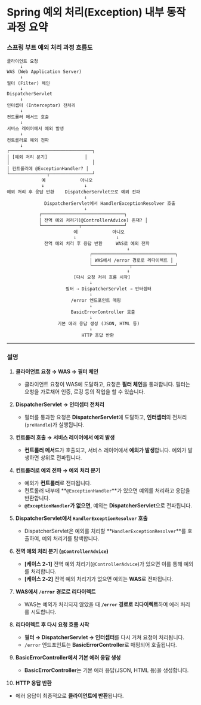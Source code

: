 # Spring 예외 처리(Exception) 내부 동작 과정 요약

### 스프링 부트 예외 처리 과정 흐름도

```
클라이언트 요청
     ↓
WAS (Web Application Server)
     ↓
필터 (Filter) 체인
     ↓
DispatcherServlet
     ↓
인터셉터 (Interceptor) 전처리
     ↓
컨트롤러 메서드 호출
     ↓
서비스 레이어에서 예외 발생
     ↓
컨트롤러로 예외 전파
     ↓
┌───────────────────────────────┐
│ [예외 처리 분기]              │
│                               │
│ 컨트롤러에 @ExceptionHandler? │
└──────────────┬────────────────┘
             예             아니오
             ↓               ↓
예외 처리 후 응답 반환    DispatcherServlet으로 예외 전파
                             ↓
              DispatcherServlet에서 HandlerExceptionResolver 호출
                             ↓
            ┌───────────────────────────────┐
            │ 전역 예외 처리기(@ControllerAdvice) 존재? │
            └──────────────┬────────────────┘
                         예             아니오
                         ↓               ↓
              전역 예외 처리 후 응답 반환     WAS로 예외 전파
                                             ↓
                               ┌───────────────────────────────┐
                               │ WAS에서 /error 경로로 리다이렉트 │
                               └──────────────┬────────────────┘
                                             ↓
                         [다시 요청 처리 흐름 시작]  
                               ↓
                      필터 → DispatcherServlet → 인터셉터
                               ↓
                        /error 엔드포인트 매핑
                               ↓
                        BasicErrorController 호출
                               ↓
                   기본 에러 응답 생성 (JSON, HTML 등)
                               ↓
                            HTTP 응답 반환
```

---

### **설명**

1. **클라이언트 요청 → WAS → 필터 체인**  
   - 클라이언트 요청이 WAS에 도달하고, 요청은 **필터 체인**을 통과합니다. 필터는 요청을 가로채어 인증, 로깅 등의 작업을 할 수 있습니다.

2. **DispatcherServlet → 인터셉터 전처리**  
   - 필터를 통과한 요청은 **DispatcherServlet**에 도달하고, **인터셉터**의 전처리(`preHandle`)가 실행됩니다.

3. **컨트롤러 호출 → 서비스 레이어에서 예외 발생**  
   - **컨트롤러 메서드**가 호출되고, 서비스 레이어에서 **예외가 발생**합니다. 예외가 발생하면 상위로 전파됩니다.

4. **컨트롤러로 예외 전파 → 예외 처리 분기**  
   - 예외가 **컨트롤러**로 전파됩니다.
   - 컨트롤러 내부에 **`@ExceptionHandler`**가 있으면 예외를 처리하고 응답을 반환합니다.
   - **`@ExceptionHandler`가 없으면**, 예외는 **DispatcherServlet**으로 전파됩니다.

5. **DispatcherServlet에서 `HandlerExceptionResolver` 호출**  
   - DispatcherServlet은 예외를 처리할 **`HandlerExceptionResolver`**를 호출하여, 예외 처리기를 탐색합니다.

6. **전역 예외 처리 분기 (`@ControllerAdvice`)**  
   - **[케이스 2-1]** 전역 예외 처리기(`@ControllerAdvice`)가 있으면 이를 통해 예외를 처리합니다.
   - **[케이스 2-2]** 전역 예외 처리기가 없으면 예외는 **WAS**로 전파됩니다.

7. **WAS에서 `/error` 경로로 리다이렉트**  
   - WAS는 예외가 처리되지 않았을 때 **`/error` 경로로 리다이렉트**하여 에러 처리를 시도합니다.

8. **리다이렉트 후 다시 요청 흐름 시작**  
   - **필터 → DispatcherServlet → 인터셉터**를 다시 거쳐 요청이 처리됩니다.  
   - `/error` 엔드포인트는 **BasicErrorController**로 매핑되어 호출됩니다.

9. **BasicErrorController에서 기본 에러 응답 생성**  
   - **BasicErrorController**는 기본 에러 응답(JSON, HTML 등)을 생성합니다.

10. **HTTP 응답 반환**  
   - 에러 응답이 최종적으로 **클라이언트에 반환**됩니다.
